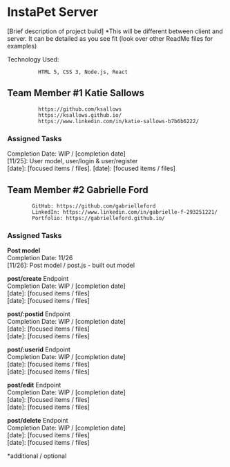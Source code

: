 
# InstaPet Server

[Brief description of project build]  *This will be different between client and server.  It can be detailed as you see fit (look over other ReadMe files for examples)

Technology Used:

              HTML 5, CSS 3, Node.js, React

## Team Member #1  Katie Sallows

              https://github.com/ksallows
              https://ksallows.github.io/
              https://www.linkedin.com/in/katie-sallows-b7b6b6222/

### Assigned Tasks

Completion Date: WIP / [completion date]  
[11/25]: User model, user/login & user/register  
[date]: [focused items / files]. 
[date]: [focused items / files]
 

## Team Member #2  Gabrielle Ford

            GitHub: https://github.com/gabrielleford
            LinkedIn: https://www.linkedin.com/in/gabrielle-f-293251221/
            Portfolio: https://gabrielleford.github.io/

### Assigned Tasks

**Post model**  
Completion Date: 11/26  
[11/26]: Post model / post.js - built out model


**post/create** Endpoint  
Completion Date: WIP / [completion date]  
[date]: [focused items / files]  
[date]: [focused items / files]


**post/:postid** Endpoint  
Completion Date: WIP / [completion date]  
[date]: [focused items / files]  
[date]: [focused items / files]


**post/:userid** Endpoint  
Completion Date: WIP / [completion date]  
[date]: [focused items / files]  
[date]: [focused items / files]


**post/edit** Endpoint  
Completion Date: WIP / [completion date]  
[date]: [focused items / files]  
[date]: [focused items / files]


**post/delete** Endpoint  
Completion Date: WIP / [completion date]  
[date]: [focused items / files]  
[date]: [focused items / files]

*additional / optional
